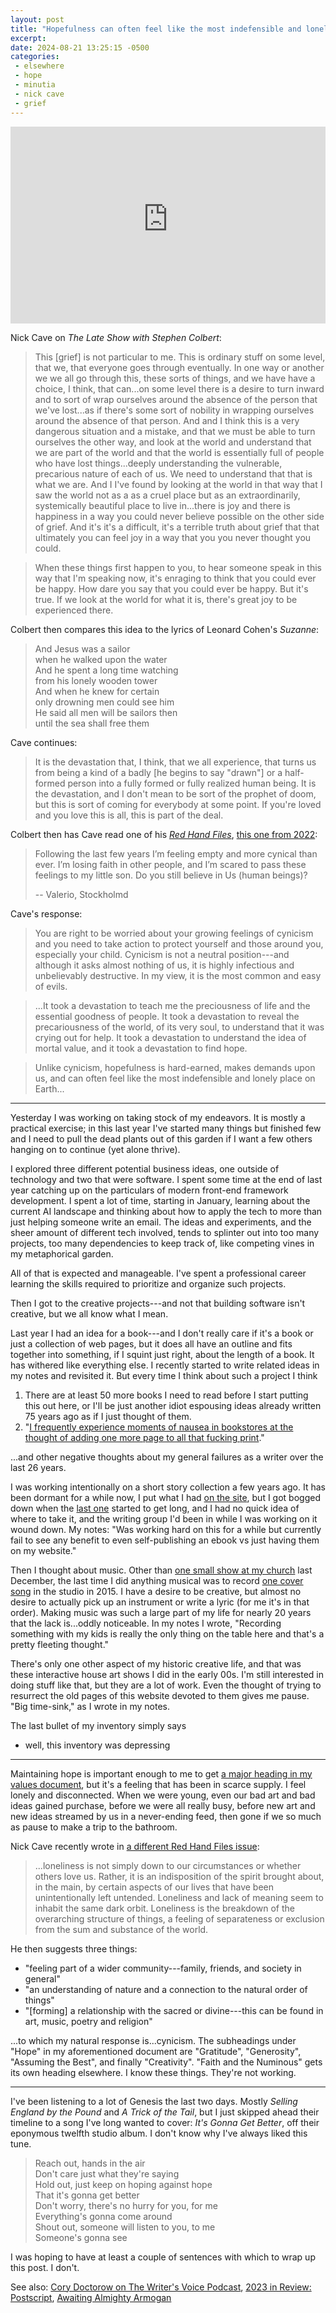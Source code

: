 ```yaml
---
layout: post
title: "Hopefulness can often feel like the most indefensible and lonely place on Earth"
excerpt: 
date: 2024-08-21 13:25:15 -0500
categories: 
 - elsewhere
 - hope
 - minutia
 - nick cave
 - grief
---
```


<iframe width="100%" height="315" src="https://www.youtube-nocookie.com/embed/G8qmV6MYCF4?si=hJURd3EdxaupIBx3" title="YouTube video player" frameborder="0" allow="accelerometer; autoplay; clipboard-write; encrypted-media; gyroscope; picture-in-picture; web-share" referrerpolicy="strict-origin-when-cross-origin" allowfullscreen></iframe>

Nick Cave on _The Late Show with Stephen Colbert_:

> This [grief] is not particular to me. This is ordinary stuff on some level, that we, that everyone goes through eventually. In one way or another we we all go through this, these sorts of things, and we have have a choice, I think, that can...on some level there is a desire to turn inward and to sort of wrap ourselves around the absence of the person that we've lost...as if there's some sort of nobility in wrapping ourselves around the absence of that person. And and I think this is a very dangerous situation and a mistake, and that we must be able to turn ourselves the other way, and look at the world and understand that we are part of the world and that the world is essentially full of people who have lost things...deeply understanding the vulnerable, precarious nature of each of us. We need to understand that that is what we are. And I I've found by looking at the world in that way that I saw the world not as a as a cruel place but as an extraordinarily, systemically beautiful place to live in...there is joy and there is happiness in a way you could never believe possible on the other side of grief. And it's it's a difficult, it's a terrible truth about grief that that ultimately you can feel joy in a way that you you never thought you could.

> When these things first happen to you, to hear someone speak in this way that I'm speaking now, it's enraging to think that you could ever be happy. How dare you say that you could ever be happy. But it's true. If we look at the world for what it is, there's great joy to be experienced there.

Colbert then compares this idea to the lyrics of 
Leonard Cohen's _Suzanne_:

> And Jesus was a sailor  
> when he walked upon the water  
> And he spent a long time watching  
> from his lonely wooden tower  
> And when he knew for certain  
> only drowning men could see him  
> He said all men will be sailors then  
> until the sea shall free them

Cave continues:

> It is the devastation that, I think, that we all experience, that turns us from being a kind of a badly [he begins to say "drawn"] or a half-formed person into a fully formed or fully realized human being. It is the devastation, and I don't mean to be sort of the prophet of doom, but this is sort of coming for everybody at some point. If you're loved and you love this is all, this is part of the deal. 

Colbert then has Cave read one of his _[Red Hand Files](https://www.theredhandfiles.com/)_, [this one from 2022](https://www.theredhandfiles.com/do-you-still-believe-in-us/):

> Following the last few years I’m feeling empty and more cynical than ever. I’m losing faith in other people, and I’m scared to pass these feelings to my little son. Do you still believe in Us (human beings)?
> 
> -- Valerio, Stockholmd

Cave's response:

> You are right to be worried about your growing feelings of cynicism and you need to take action to protect yourself and those around you, especially your child. Cynicism is not a neutral position---and although it asks almost nothing of us, it is highly infectious and unbelievably destructive. In my view, it is the most common and easy of evils.

> ...It took a devastation to teach me the preciousness of life and the essential goodness of people. It took a devastation to reveal the precariousness of the world, of its very soul, to understand that it was crying out for help. It took a devastation to understand the idea of mortal value, and it took a devastation to find hope.

> Unlike cynicism, hopefulness is hard-earned, makes demands upon us, and can often feel like the most indefensible and lonely place on Earth...

---

Yesterday I was working on taking stock of my endeavors. It is mostly a practical exercise; in this last year I've started many things but finished few and I need to pull the dead plants out of this garden if I want a few others hanging on to continue (yet alone thrive).

I explored three different potential business ideas, one outside of technology and two that were software. I spent some time at the end of last year catching up on the particulars of modern front-end framework development. I spent a lot of time, starting in January, learning about the current AI landscape and thinking about how to apply the tech to more than just helping someone write an email. The ideas and experiments, and the sheer amount of different tech involved, tends to splinter out into too many projects, too many dependencies to keep track of, like competing vines in my metaphorical garden.

All of that is expected and manageable. I've spent a professional career learning the skills required to prioritize and organize such projects.

Then I got to the creative projects---and not that building software isn't creative, but we all know what I mean.

Last year I had an idea for a book---and I don't really care if it's a book or just a collection of web pages, but it does all have an outline and fits together into something, if I squint just right, about the length of a book. It has withered like everything else. I recently started to write related ideas in my notes and revisited it. But every time I think about such a project I think

1. There are at least 50 more books I need to read before I start putting this out here, or I'll be just another idiot espousing ideas already written 75 years ago as if I just thought of them.
1. "[I frequently experience moments of nausea in bookstores at the thought of adding one more page to all that fucking print](/2024/01/05/in-my-dark-hours-i-have-the-certain-feeling-that-everything-outside-this-one-thing-has-no-meaning)."

...and other negative thoughts about my general failures as a writer over the last 26 years.

I was working intentionally on a short story collection a few years ago. It has been dormant for a while now, I put what I had [on the site](/writing), but I got bogged down when the [last one](/writings/east-district) started to get long, and I had no quick idea of where to take it, and the writing group I'd been in while I was working on it wound down. My notes: "Was working hard on this for a while but currently fail to see any benefit to even self-publishing an ebook vs just having them on my website."

Then I thought about music. Other than [one small show at my church](/2024/01/06/2023-in-review/#the-hallucinunciation) last December, the last time I did anything musical was to record [one cover song](/music/#oddities-obscurities--obscenities) in the studio in 2015. I have a desire to be creative, but almost no desire to actually pick up an instrument or write a lyric (for me it's in that order). Making music was such a large part of my life for nearly 20 years that the lack is...oddly noticeable. In my notes I wrote, "Recording something with my kids is really the only thing on the table here and that's a pretty fleeting thought."

There's only one other aspect of my historic creative life, and that was these interactive house art shows I did in the early 00s. I'm still interested in doing stuff like that, but they are a lot of work. Even the thought of trying to resurrect the old pages of this website devoted to them gives me pause. "Big time-sink," as I wrote in my notes.

The last bullet of my inventory simply says

- well, this inventory was depressing

---

Maintaining hope is important enough to me to get [a major heading in my values document](https://github.com/dealingwith/values/blob/main/values.md#hope-and-abundance), but it's a feeling that has been in scarce supply. I feel lonely and disconnected. When we were young, even our bad art and bad ideas gained purchase, before we were all really busy, before new art and new ideas streamed by us in a never-ending feed, then gone if we so much as pause to make a trip to the bathroom.

Nick Cave recently wrote in [a different Red Hand Files issue](https://www.theredhandfiles.com/thoughts-about-loneliness/):

> ...loneliness is not simply down to our circumstances or whether others love us. Rather, it is an indisposition of the spirit brought about, in the main, by certain aspects of our lives that have been unintentionally left untended. Loneliness and lack of meaning seem to inhabit the same dark orbit. Loneliness is the breakdown of the overarching structure of things, a feeling of separateness or exclusion from the sum and substance of the world.

He then suggests three things:

- "feeling part of a wider community---family, friends, and society in general"
- "an understanding of nature and a connection to the natural order of things"
- "[forming] a relationship with the sacred or divine---this can be found in art, music, poetry and religion"

...to which my natural response is...cynicism. The subheadings under "Hope" in my aforementioned document are "Gratitude", "Generosity", "Assuming the Best", and finally "Creativity". "Faith and the Numinous" gets its own heading elsewhere. I know these things. They're not working.

---

I've been listening to a lot of Genesis the last two days. Mostly _Selling England by the Pound_ and _A Trick of the Tail_, but I just skipped ahead their timeline to a song I've long wanted to cover: _It's Gonna Get Better_, off their eponymous twelfth studio album. I don't know why I've always liked this tune.

> Reach out, hands in the air  
> Don't care just what they're saying  
> Hold out, just keep on hoping against hope  
> That it's gonna get better  
> Don't worry, there's no hurry for you, for me  
> Everything's gonna come around  
> Shout out, someone will listen to you, to me  
> Someone's gonna see

I was hoping to have at least a couple of sentences with which to wrap up this post. I don't.

See also: [Cory Doctorow on The Writer's Voice Podcast](/2024/02/06/cory-doctorow-on-the-writers-voice-podcast/), [2023 in Review: Postscript](/2024/01/03/2023-in-review-postscript/), [Awaiting Almighty Armogan](/2024/06/14/awaiting-almighty-armogan/)
